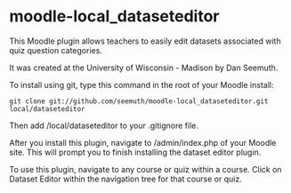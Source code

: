 moodle-local_dataseteditor
==========================

This Moodle plugin allows teachers to easily edit datasets associated with quiz question categories.

It was created at the University of Wisconsin - Madison by Dan Seemuth.

To install using git, type this command in the root of your Moodle install:

    git clone git://github.com/seemuth/moodle-local_dataseteditor.git local/dataseteditor

Then add /local/dataseteditor to your .gitignore file.

After you install this plugin, navigate to /admin/index.php of your Moodle site.
This will prompt you to finish installing the dataset editor plugin.

To use this plugin, navigate to any course or quiz within a course.
Click on Dataset Editor within the navigation tree for that course or quiz.
